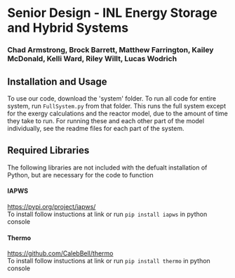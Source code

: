 # Senior Design - INL Energy Storage and Hybrid Systems
### Chad Armstrong, Brock Barrett, Matthew Farrington, Kailey McDonald, Kelli Ward, Riley Willt, Lucas Wodrich

## Installation and Usage
To use our code, download the 'system' folder. To run all code for entire system, run `FullSystem.py` from that folder. This runs the full system except for the exergy calculations and the reactor model, due to the amount of time they take to run. For running these and each other part of the model individually, see the readme files for each part of the system.

## Required Libraries
The following libraries are not included with the defualt installation of Python, but are necessary for the code to function<br />
#### IAPWS
https://pypi.org/project/iapws/ <br />
To install follow instuctions at link or run `pip install iapws` in python console<br  />
#### Thermo
https://github.com/CalebBell/thermo <br />
To install follow instuctions at link or run `pip install thermo` in python console<br  />

